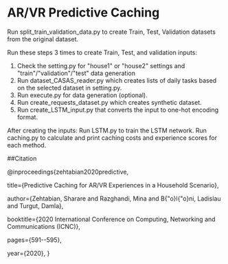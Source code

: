 # AR/VR Predictive Caching

Run split_train_validation_data.py to create Train, Test, Validation datasets from the original dataset.

Run these steps 3 times to create Train, Test, and validation inputs:

1. Check the setting.py for "house1" or "house2" settings and "train"/"validation"/"test" data generation
2. Run dataset_CASAS_reader.py which creates lists of daily tasks based on the selected dataset in setting.py.
3. Run execute.py for data generation (optional).
4. Run create_requests_dataset.py which creates synthetic dataset.
5. Run create_LSTM_input.py that converts the input to one-hot encoding format.

After creating the inputs:
Run LSTM.py to train the LSTM network.
Run caching.py to calculate and print caching costs and experience scores for each method. 

##Citation

@inproceedings{zehtabian2020predictive,

  title={Predictive Caching for AR/VR Experiences in a Household Scenario},
  
  author={Zehtabian, Sharare and Razghandi, Mina and B{\"o}l{\"o}ni, Ladislau and Turgut, Damla},
  
  booktitle={2020 International Conference on Computing, Networking and Communications (ICNC)},
  
  pages={591--595},
  
  year={2020},
}
